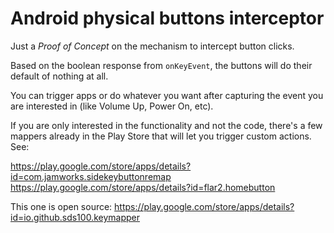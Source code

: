 # Android physical buttons interceptor

Just a *Proof of Concept* on the mechanism to intercept button clicks.

Based on the boolean response from `onKeyEvent`, the buttons will do their default of nothing at all.

You can trigger apps or do whatever you want after capturing the event you are interested in (like Volume Up, Power On, etc).

If you are only interested in the functionality and not the code, there's a few mappers already in the Play Store that will let you trigger custom actions. See:

https://play.google.com/store/apps/details?id=com.jamworks.sidekeybuttonremap
https://play.google.com/store/apps/details?id=flar2.homebutton

This one is open source:
https://play.google.com/store/apps/details?id=io.github.sds100.keymapper
